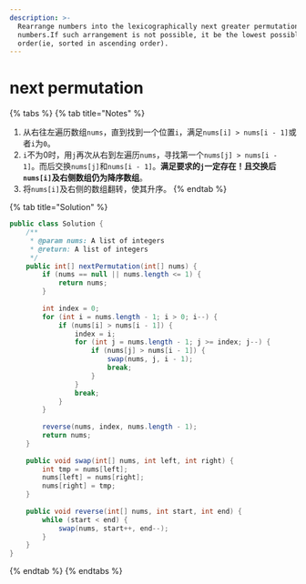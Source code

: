 ```yaml
---
description: >-
  Rearrange numbers into the lexicographically next greater permutation of
  numbers.If such arrangement is not possible, it be the lowest possible
  order(ie, sorted in ascending order).
---
```


# next permutation

{% tabs %}
{% tab title="Notes" %}
1. 从右往左遍历数组`nums`，直到找到一个位置`i`，满足`nums[i] > nums[i - 1]`或者`i`为`0`。
2.  `i`不为0时，用`j`再次从右到左遍历`nums`，寻找第一个`nums[j] > nums[i - 1]`。而后交换`nums[j]`和`nums[i - 1]`。**满足要求的`j`一定存在！且交换后`nums[i]`及右侧数组仍为降序数组**。
3. 将`nums[i]`及右侧的数组翻转，使其升序。
{% endtab %}

{% tab title="Solution" %}
```java
public class Solution {
    /**
     * @param nums: A list of integers
     * @return: A list of integers
     */
    public int[] nextPermutation(int[] nums) {
        if (nums == null || nums.length <= 1) {
            return nums;
        }
        
        int index = 0;
        for (int i = nums.length - 1; i > 0; i--) {
            if (nums[i] > nums[i - 1]) {
                index = i;
                for (int j = nums.length - 1; j >= index; j--) {
                    if (nums[j] > nums[i - 1]) {
                        swap(nums, j, i - 1);
                        break;
                    }
                }
                break;
            }
        }
        
        reverse(nums, index, nums.length - 1);
        return nums;
    }
    
    public void swap(int[] nums, int left, int right) {
        int tmp = nums[left];
        nums[left] = nums[right];
        nums[right] = tmp;
    }
    
    public void reverse(int[] nums, int start, int end) {
        while (start < end) {
            swap(nums, start++, end--);
        }
    }
}
```
{% endtab %}
{% endtabs %}

